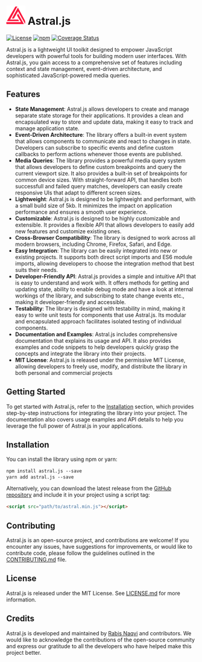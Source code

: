 # ![Astral Icon](https://github.com/rabisnaqvi/Astral.js/blob/main/assets/astral-icon.png) Astral.js

[![License](https://img.shields.io/badge/license-MIT-blue.svg)](LICENSE.md)
[![npm](https://img.shields.io/npm/v/astral.js.svg)](https://www.npmjs.com/package/astral.js)
[![Coverage Status](https://coveralls.io/repos/github/rabisnaqvi/Astral.js/badge.svg?branch=main)](https://coveralls.io/github/rabisnaqvi/Astral.js?branch=main)

Astral.js is a lightweight UI toolkit designed to empower JavaScript developers with powerful tools for building modern user interfaces. With Astral.js, you gain access to a comprehensive set of features including context and state management, event-driven architecture, and sophisticated JavaScript-powered media queries.

## Features

- **State Management**: Astral.js allows developers to create and manage separate state storage for their applications. It provides a clean and encapsulated way to store and update data, making it easy to track and manage application state.
- **Event-Driven Architecture**: The library offers a built-in event system that allows components to communicate and react to changes in state. Developers can subscribe to specific events and define custom callbacks to perform actions whenever those events are published.
- **Media Queries**: The library provides a powerful media query system that allows developers to define custom breakpoints and query the current viewport size. It also provides a built-in set of breakpoints for common device sizes. With straight-forward API, that handles both successfull and failed query matches, developers can easily create responsive UIs that adapt to different screen sizes.
- **Lightweight**: Astral.js is designed to be lightweight and performant, with a small build size of 5kb. It minimizes the impact on application performance and ensures a smooth user experience.
- **Customizable**: Astral.js is designed to be highly customizable and extensible. It provides a flexible API that allows developers to easily add new features and customize existing ones.
- **Cross-Browser Compatibility**: The library is designed to work across all modern browsers, including Chrome, Firefox, Safari, and Edge.
- **Easy Integration**: The library can be easily integrated into new or existing projects. It supports both direct script imports and ES6 module imports, allowing developers to choose the integration method that best suits their needs.
- **Developer-Friendly API**: Astral.js provides a simple and intuitive API that is easy to understand and work with. It offers methods for getting and updating state, ability to enable debug mode and have a look at internal workings of the library, and subscribing to state change events etc., making it developer-friendly and accessible.
- **Testability**: The library is designed with testability in mind, making it easy to write unit tests for components that use Astral.js. Its modular and encapsulated approach facilitates isolated testing of individual components.
- **Documentation and Examples**: Astral.js includes comprehensive documentation that explains its usage and API. It also provides examples and code snippets to help developers quickly grasp the concepts and integrate the library into their projects.
- **MIT License**: Astral.js is released under the permissive MIT License, allowing developers to freely use, modify, and distribute the library in both personal and commercial projects

## Getting Started

To get started with Astral.js, refer to the [Installation](#installation) section, which provides step-by-step instructions for integrating the library into your project. The documentation also covers usage examples and API details to help you leverage the full power of Astral.js in your applications.

## Installation

You can install the library using npm or yarn:

```shell
npm install astral.js --save
yarn add astral.js --save
```

Alternatively, you can download the latest release from the [GitHub repository](https://github.com/rabisnaqvi/Astral.js/releases/latest/) and include it in your project using a script tag:

```html
<script src="path/to/astral.min.js"></script>
```

## Contributing

Astral.js is an open-source project, and contributions are welcome! If you encounter any issues, have suggestions for improvements, or would like to contribute code, please follow the guidelines outlined in the [CONTRIBUTING.md](CONTRIBUTING.md) file.

## License

Astral.js is released under the MIT License. See [LICENSE.md](LICENSE.md) for more information.

## Credits

Astral.js is developed and maintained by [Rabis Naqvi](https://linktr.ee/rabisnaqvi) and contributors. We would like to acknowledge the contributions of the open-source community and express our gratitude to all the developers who have helped make this project better.